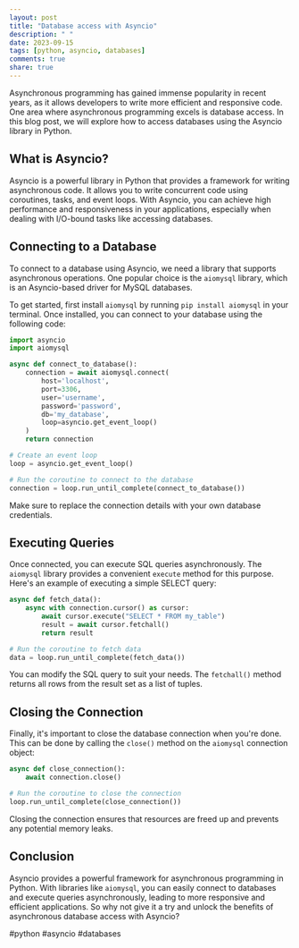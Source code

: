 ```yaml
---
layout: post
title: "Database access with Asyncio"
description: " "
date: 2023-09-15
tags: [python, asyncio, databases]
comments: true
share: true
---
```


Asynchronous programming has gained immense popularity in recent years, as it allows developers to write more efficient and responsive code. One area where asynchronous programming excels is database access. In this blog post, we will explore how to access databases using the Asyncio library in Python.

## What is Asyncio?

Asyncio is a powerful library in Python that provides a framework for writing asynchronous code. It allows you to write concurrent code using coroutines, tasks, and event loops. With Asyncio, you can achieve high performance and responsiveness in your applications, especially when dealing with I/O-bound tasks like accessing databases.

## Connecting to a Database

To connect to a database using Asyncio, we need a library that supports asynchronous operations. One popular choice is the `aiomysql` library, which is an Asyncio-based driver for MySQL databases. 

To get started, first install `aiomysql` by running `pip install aiomysql` in your terminal. Once installed, you can connect to your database using the following code:

```python
import asyncio
import aiomysql

async def connect_to_database():
    connection = await aiomysql.connect(
        host='localhost',
        port=3306,
        user='username',
        password='password',
        db='my_database',
        loop=asyncio.get_event_loop()
    )
    return connection

# Create an event loop
loop = asyncio.get_event_loop()

# Run the coroutine to connect to the database
connection = loop.run_until_complete(connect_to_database())
```

Make sure to replace the connection details with your own database credentials.

## Executing Queries

Once connected, you can execute SQL queries asynchronously. The `aiomysql` library provides a convenient `execute` method for this purpose. Here's an example of executing a simple SELECT query:

```python
async def fetch_data():
    async with connection.cursor() as cursor:
        await cursor.execute("SELECT * FROM my_table")
        result = await cursor.fetchall()
        return result

# Run the coroutine to fetch data
data = loop.run_until_complete(fetch_data())
```

You can modify the SQL query to suit your needs. The `fetchall()` method returns all rows from the result set as a list of tuples.

## Closing the Connection

Finally, it's important to close the database connection when you're done. This can be done by calling the `close()` method on the `aiomysql` connection object:

```python
async def close_connection():
    await connection.close()

# Run the coroutine to close the connection
loop.run_until_complete(close_connection())
```

Closing the connection ensures that resources are freed up and prevents any potential memory leaks.

## Conclusion

Asyncio provides a powerful framework for asynchronous programming in Python. With libraries like `aiomysql`, you can easily connect to databases and execute queries asynchronously, leading to more responsive and efficient applications. So why not give it a try and unlock the benefits of asynchronous database access with Asyncio?

#python #asyncio #databases